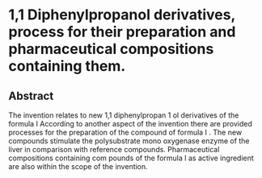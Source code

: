 # 1,1 Diphenylpropanol derivatives, process for their preparation and pharmaceutical compositions containing them.

## Abstract
The invention relates to new 1,1 diphenylpropan 1 ol derivatives of the formula I According to another aspect of the invention there are provided processes for the preparation of the compound of formula I . The new compounds stimulate the polysubstrate mono oxygenase enzyme of the liver in comparison with reference compounds. Pharmaceutical compositions containing com pounds of the formula I as active ingredient are also within the scope of the invention.